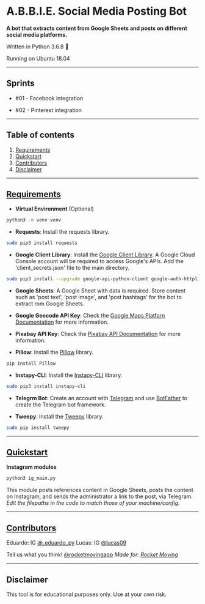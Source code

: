 # A.B.B.I.E. Social Media Posting Bot

**A bot that extracts content from Google Sheets and posts on different social media platforms.**

Written in Python 3.6.8 🐍

Running on Ubuntu 18.04

---

## Sprints

* #01 - Facebook integration

* #02 - Pinterest integration

---

## Table of contents

1. [Requirements](https://github.com/rocketmovingapp/abbie_social_post_bot#requirements)
2. [Quickstart](https://github.com/rocketmovingapp/abbie_social_post_bot#quickstart)
3. [Contributors](https://github.com/rocketmovingapp/abbie_social_post_bot#contributors)
4. [Disclaimer](https://github.com/rocketmovingapp/abbie_social_post_bot#disclaimer)

---

## [Requirements](#requirements)

* <strong>Virtual Environment</strong> (Optional)
 ```bash
python3 -m venv venv
 ```

* <strong>Requests</strong>: Install the requests library.
 ```bash
sudo pip3 install requests
 ```

* <strong>Google Client Library</strong>: Install the [Google Client Library](https://developers.google.com/sheets/api). A Google Cloud Console account will be required to access Google's APIs. Add the 'client_secrets.json' file to the main directory.
 ```bash
sudo pip3 install --upgrade google-api-python-client google-auth-httplib2 google-auth-oauthlib
 ```

* <strong>Google Sheets</strong>: A Google Sheet with data is required. Store content such as 'post text', 'post image', and 'post hashtags' for the bot to extract rom Google Sheets.

* <strong>Google Geocode API Key</strong>: Check the [Google Maps Platforn Documentation](https://developers.google.com/maps/documentation/geocoding/start) for more information.

* <strong>Pixabay API Key</strong>: Check the [Pixabay API Documentation](https://pixabay.com/api/docs) for more information.

* <strong>Pillow</strong>: Install the [Pillow](https://www.pillow.readthedocs.io/en/stable) library.
```bash
pip install Pillow
```

* <strong>Instapy-CLI</strong>: Install the [Instapy-CLI](https://github.com/instagrambot/instapy-cli) library.
```bash
sudo pip3 install instapy-cli
```

* <strong>Telegrm Bot</strong>: Create an account with [Telegram](https://telegram.org/) and use [BotFather](https://telegram.me/botfather) to create the Telegram bot framework.

* <strong>Tweepy</strong>: Install the [Tweepy](https://www.tweepy.org) library.
```bash
sudo pip install tweepy
```

---

## [Quickstart](#quickstart)

**Instagram modules**

```bash
python3 ig_main.py
```
This module posts references content in Google Sheets, posts the content on Instagram, and sends the administrator a link to the post, via Telegram. 
*Edit the filepaths in the code to match those of your machine/config.*

---

## [Contributors](#contributors)

Eduardo: IG [@_eduardo_py](https://www.instagram.com/_eduardo_py)
Lucas: IG [@lucas09](https://www.instagram.com/lucas039)

Tell us what you think! [@rocketmovingapp](https://www.instagram.com/rocketmovingapp)
*Made for: [Rocket Moving](https://www.rocketmoving.app)*

---

## Disclaimer

This tool is for educational purposes only. Use at your own risk.